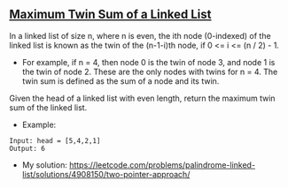 ## [Maximum Twin Sum of a Linked List](https://leetcode.com/problems/maximum-twin-sum-of-a-linked-list/description/)

In a linked list of size n, where n is even, the ith node (0-indexed) of the linked list is known as the twin of the (n-1-i)th node, if 0 <= i <= (n / 2) - 1.

- For example, if n = 4, then node 0 is the twin of node 3, and node 1 is the twin of node 2. These are the only nodes with twins for n = 4.
The twin sum is defined as the sum of a node and its twin.

Given the head of a linked list with even length, return the maximum twin sum of the linked list.



- Example:
```
Input: head = [5,4,2,1]
Output: 6
```

- My solution: https://leetcode.com/problems/palindrome-linked-list/solutions/4908150/two-pointer-approach/
